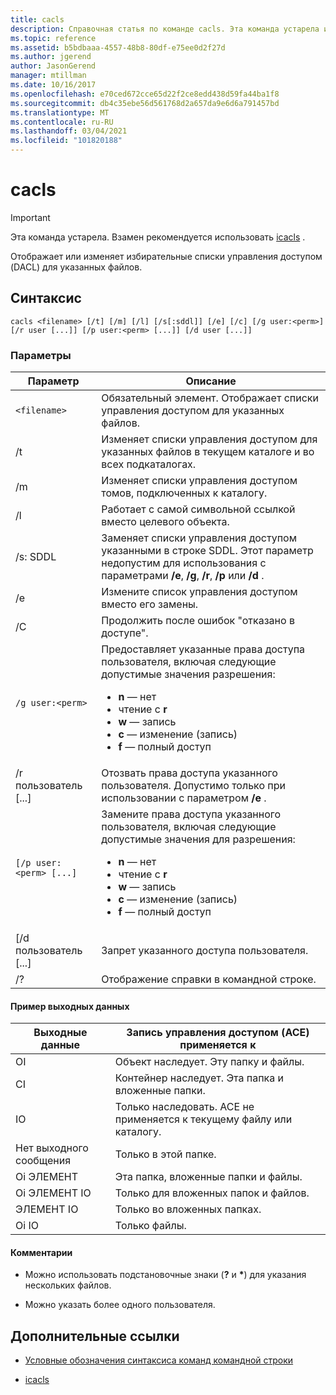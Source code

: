 ```yaml
---
title: cacls
description: Справочная статья по команде cacls. Эта команда устарела и не гарантируется, что она будет поддерживаться в будущих выпусках Windows.
ms.topic: reference
ms.assetid: b5bdbaaa-4557-48b8-80df-e75ee0d2f27d
ms.author: jgerend
author: JasonGerend
manager: mtillman
ms.date: 10/16/2017
ms.openlocfilehash: e70ced672cce65d22f2ce8edd438d59fa44ba1f8
ms.sourcegitcommit: db4c35ebe56d561768d2a657da9e6d6a791457bd
ms.translationtype: MT
ms.contentlocale: ru-RU
ms.lasthandoff: 03/04/2021
ms.locfileid: "101820188"
---
```

# <a name="cacls"></a>cacls

>[!IMPORTANT]
> Эта команда устарела. Взамен рекомендуется использовать [icacls](icacls.md) .

Отображает или изменяет избирательные списки управления доступом (DACL) для указанных файлов.

## <a name="syntax"></a>Синтаксис

```
cacls <filename> [/t] [/m] [/l] [/s[:sddl]] [/e] [/c] [/g user:<perm>] [/r user [...]] [/p user:<perm> [...]] [/d user [...]]
```

### <a name="parameters"></a>Параметры

| Параметр | Описание |
| --------- | ----------- |
| `<filename>` | Обязательный элемент. Отображает списки управления доступом для указанных файлов. |
| /t | Изменяет списки управления доступом для указанных файлов в текущем каталоге и во всех подкаталогах. |
| /m | Изменяет списки управления доступом томов, подключенных к каталогу. |
| /l | Работает с самой символьной ссылкой вместо целевого объекта. |
| /s: SDDL | Заменяет списки управления доступом указанными в строке SDDL. Этот параметр недопустим для использования с параметрами **/e**, **/g**, **/r**, **/p** или **/d** . |
| /e | Измените список управления доступом вместо его замены. |
| /C | Продолжить после ошибок "отказано в доступе". |
| `/g user:<perm>` | Предоставляет указанные права доступа пользователя, включая следующие допустимые значения разрешения:<ul><li>**n** — нет</li><li>чтение с **r**</li><li>**w** — запись</li><li>**c** — изменение (запись)</li><li>**f** — полный доступ</li></ul> |
| /r пользователь [...] | Отозвать права доступа указанного пользователя. Допустимо только при использовании с параметром **/e** . |
| `[/p user:<perm> [...]` | Замените права доступа указанного пользователя, включая следующие допустимые значения для разрешения:<ul><li>**n** — нет</li><li>чтение с **r**</li><li>**w** — запись</li><li>**c** — изменение (запись)</li><li>**f** — полный доступ</li></ul> |
| [/d пользователь [...] | Запрет указанного доступа пользователя. |
| /? | Отображение справки в командной строке. |

#### <a name="sample-output"></a>Пример выходных данных

| Выходные данные | Запись управления доступом (ACE) применяется к |
-------- | ------------------------------------- |
| OI | Объект наследует. Эту папку и файлы. |
| CI | Контейнер наследует. Эта папка и вложенные папки. |
| IO | Только наследовать. ACE не применяется к текущему файлу или каталогу. |
| Нет выходного сообщения | Только в этой папке. |
| Oi ЭЛЕМЕНТ | Эта папка, вложенные папки и файлы. |
| Oi ЭЛЕМЕНТ IO | Только для вложенных папок и файлов. |
| ЭЛЕМЕНТ IO | Только во вложенных папках. |
| Oi IO | Только файлы. |

#### <a name="remarks"></a>Комментарии

- Можно использовать подстановочные знаки (**?** и **&#42;**) для указания нескольких файлов.

- Можно указать более одного пользователя.

## <a name="additional-references"></a>Дополнительные ссылки

- [Условные обозначения синтаксиса команд командной строки](command-line-syntax-key.md)

- [icacls](icacls.md)
